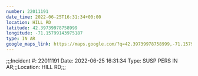 ```yaml
---
number: 22011191
date_time: 2022-06-25T16:31:34+00:00
location: HILL RD
latitude: 42.39739978758999
longitude: -71.15799143975187
type: IN AR
google_maps_link: https://maps.google.com/?q=42.39739978758999,-71.15799143975187
---
```


;;;Incident #: 22011191  Date: 2022-06-25 16:31:34   Type: SUSP PERS IN AR;;;Location: HILL RD;;;
